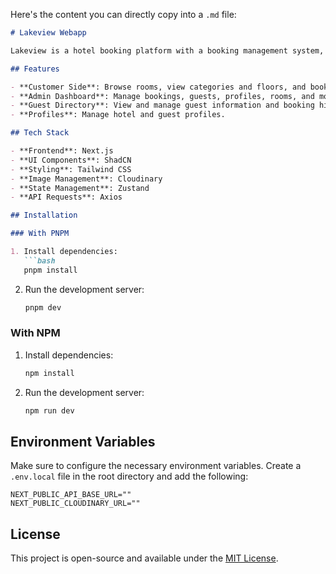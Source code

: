 Here's the content you can directly copy into a `.md` file:

```markdown
# Lakeview Webapp

Lakeview is a hotel booking platform with a booking management system, customer side functionality, and a dashboard. It includes rooms, categories and floors, guest directories, and profiles.

## Features

- **Customer Side**: Browse rooms, view categories and floors, and book reservations.
- **Admin Dashboard**: Manage bookings, guests, profiles, rooms, and more.
- **Guest Directory**: View and manage guest information and booking history.
- **Profiles**: Manage hotel and guest profiles.

## Tech Stack

- **Frontend**: Next.js
- **UI Components**: ShadCN
- **Styling**: Tailwind CSS
- **Image Management**: Cloudinary
- **State Management**: Zustand
- **API Requests**: Axios

## Installation

### With PNPM

1. Install dependencies:
   ```bash
   pnpm install
   ```

2. Run the development server:
   ```bash
   pnpm dev
   ```

### With NPM

1. Install dependencies:
   ```bash
   npm install
   ```

2. Run the development server:
   ```bash
   npm run dev
   ```

## Environment Variables

Make sure to configure the necessary environment variables. Create a `.env.local` file in the root directory and add the following:

```env
NEXT_PUBLIC_API_BASE_URL=""
NEXT_PUBLIC_CLOUDINARY_URL=""
```

## License

This project is open-source and available under the [MIT License](LICENSE).